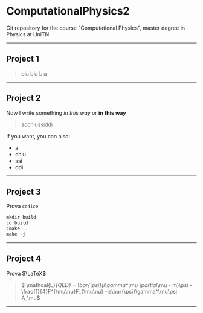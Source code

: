 # ComputationalPhysics2

 Git repository for the course "Computational Physics", master degree in Physics at UniTN

---

## Project 1

> bla bla bla

---

## Project 2

Now I write something *in this way* or **in this way**

> acchiussiddì

If you want, you can also:

* a
* chiu
* ssi
* ddì

---

## Project 3

Prova `codice`

```C
mkdir build
cd build
cmake ..
make -j
```

---

## Project 4

Prova $\LaTeX$

> $ \mathcal{L}_{QED} = \bar{\psi}(i\gamma^\mu \partial_\mu - m)\psi -\frac{1}{4}F^{\mu\nu}F_{\mu\nu} -ie\bar{\psi}\gamma^\mu\psi A_\mu$

---
